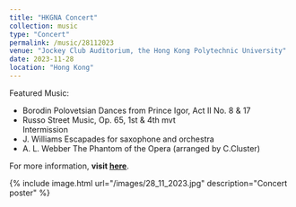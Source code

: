 ```yaml
---
title: "HKGNA Concert"
collection: music
type: "Concert"
permalink: /music/28112023
venue: "Jockey Club Auditorium, the Hong Kong Polytechnic University"
date: 2023-11-28
location: "Hong Kong"
---
```


Featured Music:
* Borodin Polovetsian    Dances from Prince Igor, Act II No. 8 & 17
* Russo              Street Music, Op. 65, 1st & 4th mvt  
Intermission
* J. Williams     Escapades for saxophone and orchestra
* A. L. Webber    The Phantom of the Opera (arranged by C.Cluster)

For more information, **visit [here]([https://www.polyu.edu.hk/cpeo/polyu-orchestra/](https://www.eventbrite.hk/e/timothy-sun-gordon-leex-polyu-orchestra-leung-kin-fung-tickets-716660088617?aff=oddtdtcreator)https://www.eventbrite.hk/e/timothy-sun-gordon-leex-polyu-orchestra-leung-kin-fung-tickets-716660088617?aff=oddtdtcreator)**.

{% include image.html url="/images/28_11_2023.jpg" description="Concert poster" %}
